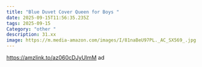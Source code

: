 ```yaml
---
title: "Blue Duvet Cover Queen for Boys "
date: 2025-09-15T11:56:35.235Z
tags: 2025-09-15
Category: "other "
description: 31.xx
image: https://m.media-amazon.com/images/I/81naBeU97PL._AC_SX569_.jpg
---
```

https://amzlink.to/az060cDJyUlmM  ad